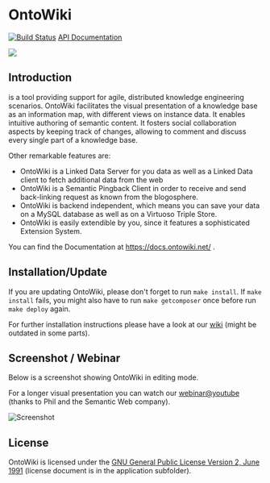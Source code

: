 # OntoWiki

[![Build Status](http://owdev.ontowiki.net/job/OntoWiki/badge/icon)](http://owdev.ontowiki.net/job/OntoWiki/)
[API Documentation](http://api.ontowiki.net/)

![](https://raw.github.com/wiki/AKSW/OntoWiki/images/owHeader.png)

## Introduction

is a tool providing support for agile, distributed knowledge engineering scenarios.
OntoWiki facilitates the visual presentation of a knowledge base as an information map, with different views on instance data.
It enables intuitive authoring of semantic content.
It fosters social collaboration aspects by keeping track of changes, allowing to comment and discuss every single part of a knowledge base.

Other remarkable features are:

* OntoWiki is a Linked Data Server for you data as well as a Linked Data client to fetch additional data from the web
* OntoWiki is a Semantic Pingback Client in order to receive and send back-linking request as known from the blogosphere.
* OntoWiki is backend independent, which means you can save your data on a MySQL database as well as on a Virtuoso Triple Store.
* OntoWiki is easily extendible by you, since it features a sophisticated Extension System.

You can find the Documentation at https://docs.ontowiki.net/ .

## Installation/Update

If you are updating OntoWiki, please don't forget to run `make install`.
If `make install` fails, you might also have to run `make getcomposer` once before run `make deploy` again.

For further installation instructions please have a look at our [wiki](https://docs.ontowiki.net/) (might be outdated in some parts).

## Screenshot / Webinar
Below is a screenshot showing OntoWiki in editing mode.

For a longer visual presentation you can watch our [webinar@youtube](http://www.youtube.com/watch?v=vP1UDKeZsQk)
(thanks to Phil and the Semantic Web company).

![Screenshot](http://lh4.ggpht.com/-kXpKMqBBCIU/Tpx45SUaItI/AAAAAAAAA9w/aPYaNQjcpvo/s800/ontowiki.png)

## License

OntoWiki is licensed under the [GNU General Public License Version 2, June 1991](http://www.gnu.org/licenses/gpl-2.0.txt) (license document is in the application subfolder).
